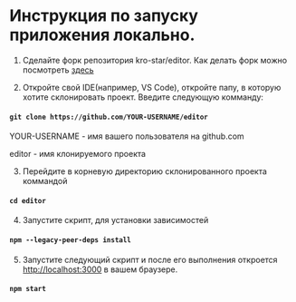 # Инструкция по запуску приложения локально.

1. Сделайте форк репозитория kro-star/editor. Как делать форк можно посмотреть [здесь](https://docs.github.com/en/pull-requests/collaborating-with-pull-requests/working-with-forks/fork-a-repo)

2. Откройте свой IDE(например, VS Code), откройте папу, в которую хотите склонировать проект. Введите следующую комманду:

#### `git clone https://github.com/YOUR-USERNAME/editor`

YOUR-USERNAME - имя вашего пользователя на github.com

editor - имя клонируемого проекта

3. Перейдите в корневую директорию склонированного проекта коммандой

#### `cd editor`

4. Запустите скрипт, для установки зависимостей
   
#### `npm --legacy-peer-deps install`

5. Запустите следующий скрипт и после его выполнения откроется [http://localhost:3000](http://localhost:3000) в вашем браузере.

#### `npm start`



